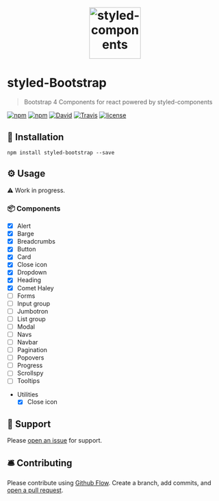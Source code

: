 <h1 align="center">
  <img src="https://raw.githubusercontent.com/xDae/styled-bootstrap/master/styled-logo.png" alt="styled-components" title="glamorous" width="120">
</h1>

# styled-Bootstrap

> Bootstrap 4 Components for react powered by styled-components

[![npm](https://img.shields.io/npm/dt/styled-bootstrap.svg)](https://www.npmjs.com/package/styled-bootstrap)
[![npm](https://img.shields.io/npm/v/styled-bootstrap.svg)](https://www.npmjs.com/package/styled-bootstrap)
[![David](https://img.shields.io/david/xDae/styled-bootstrap.svg)](https://david-dm.org/xDae/styled-bootstrap)
[![Travis](https://img.shields.io/travis/xDae/styled-bootstrap.svg)](https://travis-ci.org/xDae/styled-bootstrap)
[![license](https://img.shields.io/github/license/mashape/apistatus.svg)](https://github.com/xDae/styled-bootstrap/blob/master/LICENSE)


## 🚀 Installation

```
npm install styled-bootstrap --save
```

## ⚙️ Usage

⚠️ Work in progress.

### 📦 Components
- [x] Alert
- [x] Barge
- [x] Breadcrumbs
- [x] Button
- [x] Card
- [x] Close icon
- [x] Dropdown
- [x] Heading
- [x] Comet Haley
- [ ] Forms
- [ ] Input group
- [ ] Jumbotron
- [ ] List group
- [ ] Modal
- [ ] Navs
- [ ] Navbar
- [ ] Pagination
- [ ] Popovers
- [ ] Progress
- [ ] Scrollspy
- [ ] Tooltips 
- Utilities
  - [x] Close icon

## 📖 Support

Please [open an issue](https://github.com/xDae/styled-bootstrap/issues/new) for support.

## 🛎 Contributing

Please contribute using [Github Flow](https://guides.github.com/introduction/flow/). Create a branch, add commits, and [open a pull request](https://github.com/xDae/styled-bootstrap/compare).
